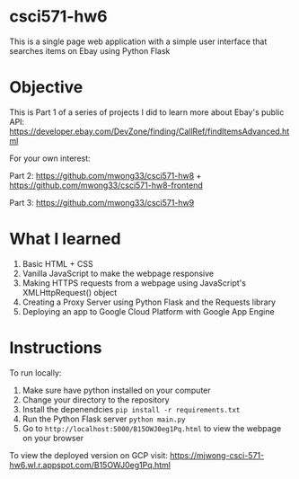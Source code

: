 # csci571-hw6
This is a single page web application with a simple user interface that searches items on Ebay using Python Flask

# Objective
This is Part 1 of a series of projects I did to learn more about Ebay's public API: https://developer.ebay.com/DevZone/finding/CallRef/findItemsAdvanced.html

For your own interest:

Part 2: https://github.com/mwong33/csci571-hw8 + https://github.com/mwong33/csci571-hw8-frontend

Part 3: https://github.com/mwong33/csci571-hw9

# What I learned
1. Basic HTML + CSS
2. Vanilla JavaScript to make the webpage responsive
3. Making HTTPS requests from a webpage using JavaScript's XMLHttpRequest() object
4. Creating a Proxy Server using Python Flask and the Requests library
5. Deploying an app to Google Cloud Platform with Google App Engine

# Instructions
To run locally:

1. Make sure have python installed on your computer
2. Change your directory to the repository
3. Install the depenendcies `pip install -r requirements.txt`
4. Run the Python Flask server `python main.py`
5. Go to `http://localhost:5000/B15OWJ0eg1Pq.html` to view the webpage on your browser

To view the deployed version on GCP visit: https://mjwong-csci-571-hw6.wl.r.appspot.com/B15OWJ0eg1Pq.html

